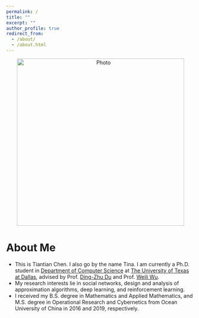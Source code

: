 ```yaml
---
permalink: /
title: ""
excerpt: ""
author_profile: true
redirect_from: 
  - /about/
  - /about.html
---
```


<p align="center">
  <img src="https://TinaChen2.github.io/files/myphoto.jpg?raw=true" alt="Photo" style="width: 450px;"/> 
</p>

# About Me
* This is Tiantian Chen. I also go by the name Tina. I am currently a Ph.D. student in [Department of Computer Science](https://cs.utdallas.edu) at [The University of Texas at Dallas](https://www.utdallas.edu), advised by Prof. [Ding-Zhu Du](https://personal.utdallas.edu/~dxd056000/) and Prof. [Weili Wu](https://personal.utdallas.edu/~weiliwu/).
* My research interests lie in social networks, design and analysis of approximation algorithms, deep learning, and reinforcement learning.
* I received my B.S. degree in Mathematics and Applied Mathematics, and M.S. degree in Operational Research and Cybernetics from Ocean University of China
 in 2016 and 2019, respectively.
